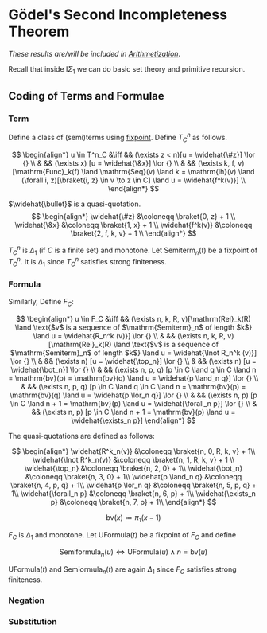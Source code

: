 # Gödel's Second Incompleteness Theorem

_These results are/will be included in [Arithmetization](https://github.com/iehality/Arithmetization/tree/master)._

Recall that inside $\mathsf{I}\Sigma_1$ we can do basic set theory and primitive recursion.

## Coding of Terms and Formulae

### Term
Define a class of (semi)terms using [fixpoint](https://iehality.github.io/lean4-logic/book/first_order/isigma1.html#fixpoint).
Define $T^n_C$ as follows.

$$
\begin{align*}
  u \in T^n_C &\iff
      && (\exists z < n)[u = \widehat{\#z}] \lor {}  \\
    & && (\exists x) [u = \widehat{\&x}] \lor {} \\
    & && (\exists k, f, v) [\mathrm{Func}_k(f) \land \mathrm{Seq}(v) \land k = \mathrm{lh}(v) \land (\forall i, z)[\braket{i, z} \in v \to z \in C] \land u = \widehat{f^k(v)}] \\
\end{align*}
$$

$\widehat{\bullet}$ is a quasi-quotation.
$$
\begin{align*}
  \widehat{\#z} &\coloneqq \braket{0, z} + 1 \\
  \widehat{\&x} &\coloneqq \braket{1, x} + 1 \\
  \widehat{f^k(v)} &\coloneqq \braket{2, f, k, v} + 1 \\
\end{align*}
$$

$T^n_C$ is $\Delta_1$ (if $C$ is a finite set) and monotone. Let $\mathrm{Semiterm}_n(t)$ be a fixpoint of $T^n_C$.
It is $\Delta_1$ since $T^n_C$ satisfies strong finiteness.

### Formula
Similarly, Define $F_C$:

$$
\begin{align*}
  u \in F_C &\iff
      && (\exists n, k, R, v)[\mathrm{Rel}_k(R) \land \text{$v$ is a sequence of $\mathrm{Semiterm}_n$ of length $k$} \land u = \widehat{R_n^k (v)}] \lor {}  \\
    & && (\exists n, k, R, v)[\mathrm{Rel}_k(R) \land \text{$v$ is a sequence of $\mathrm{Semiterm}_n$ of length $k$} \land u = \widehat{\lnot R_n^k (v)}] \lor {}  \\
    & && (\exists n) [u = \widehat{\top_n}] \lor {} \\
    & && (\exists n) [u = \widehat{\bot_n}] \lor {} \\
    & && (\exists n, p, q) [p \in C \land q \in C \land n = \mathrm{bv}(p) = \mathrm{bv}(q) \land u = \widehat{p \land_n q}] \lor {} \\
    & && (\exists n, p, q) [p \in C \land q \in C \land n = \mathrm{bv}(p) = \mathrm{bv}(q) \land u = \widehat{p \lor_n q}] \lor {} \\
    & && (\exists n, p) [p \in C \land n + 1 = \mathrm{bv}(p) \land u = \widehat{\forall_n p}] \lor {} \\
    & && (\exists n, p) [p \in C \land n + 1 = \mathrm{bv}(p) \land u = \widehat{\exists_n p}] 
\end{align*}
$$

The quasi-quotations are defined as follows:

$$
\begin{align*}
  \widehat{R^k_n(v)}       &\coloneqq \braket{n, 0, R, k, v} + 1\\
  \widehat{\lnot R^k_n(v)} &\coloneqq \braket{n, 1, R, k, v} + 1 \\
  \widehat{\top_n}         &\coloneqq \braket{n, 2, 0} + 1\\
  \widehat{\bot_n}         &\coloneqq \braket{n, 3, 0} + 1\\
  \widehat{p \land_n q}    &\coloneqq \braket{n, 4, p, q} + 1\\
  \widehat{p \lor_n q}     &\coloneqq \braket{n, 5, p, q} + 1\\
  \widehat{\forall_n p}    &\coloneqq \braket{n, 6, p} + 1\\
  \widehat{\exists_n p}    &\coloneqq \braket{n, 7, p} + 1\\
\end{align*}
$$

$$
  \mathrm{bv}(x) \coloneqq \pi_1(x - 1)
$$

$F_C$ is $\Delta_1$ and monotone. Let $\mathrm{UFormula}(t)$ be a fixpoint of $F_C$ and define

$$
\mathrm{Semiformula}_n(u) \iff \mathrm{UFormula}(u) \land n = \mathrm{bv}(u)
$$

$\mathrm{UFormula}(t)$ and $\mathrm{Semiormula}_n(t)$ are again $\Delta_1$ since $F_C$ satisfies strong finiteness.

### Negation

### Substitution


